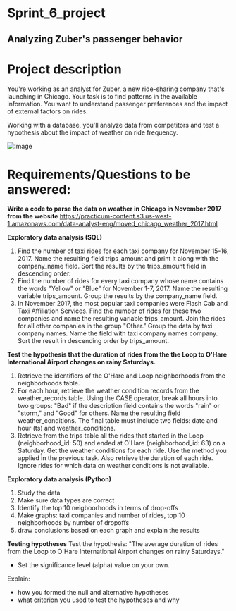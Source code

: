# Sprint_6_project

## Analyzing Zuber's passenger behavior

# Project description
You're working as an analyst for Zuber, a new ride-sharing company that's launching in Chicago. Your task is to find patterns in the available information. You want to understand passenger preferences and the impact of external factors on rides.

Working with a database, you'll analyze data from competitors and test a hypothesis about the impact of weather on ride frequency.

![image](https://github.com/nhayenquynh/Sprint_6_project/assets/125513684/5709b91e-deed-4889-a90a-81b61490461b)

# Requirements/Questions to be answered: 

**Write a code to parse the data on weather in Chicago in November 2017 from the website**
https://practicum-content.s3.us-west-1.amazonaws.com/data-analyst-eng/moved_chicago_weather_2017.html

**Exploratory data analysis (SQL)**
1. Find the number of taxi rides for each taxi company for November 15-16, 2017. Name the resulting field trips_amount and print it along with the company_name field. Sort the results by the trips_amount field in descending order.
2. Find the number of rides for every taxi company whose name contains the words "Yellow" or "Blue" for November 1-7, 2017. Name the resulting variable trips_amount. Group the results by the company_name field.
3. In November 2017, the most popular taxi companies were Flash Cab and Taxi Affiliation Services. Find the number of rides for these two companies and name the resulting variable trips_amount. Join the rides for all other companies in the group "Other." Group the data by taxi company names. Name the field with taxi company names company. Sort the result in descending order by trips_amount.

**Test the hypothesis that the duration of rides from the the Loop to O'Hare International Airport changes on rainy Saturdays.**

1. Retrieve the identifiers of the O'Hare and Loop neighborhoods from the neighborhoods table.
2. For each hour, retrieve the weather condition records from the weather_records table. Using the CASE operator, break all hours into two groups: "Bad" if the description field contains the words "rain" or "storm," and "Good" for others. Name the resulting field weather_conditions. The final table must include two fields: date and hour (ts) and weather_conditions.
3. Retrieve from the trips table all the rides that started in the Loop (neighborhood_id: 50) and ended at O'Hare (neighborhood_id: 63) on a Saturday. Get the weather conditions for each ride. Use the method you applied in the previous task. Also retrieve the duration of each ride. Ignore rides for which data on weather conditions is not available.

**Exploratory data analysis (Python)**
1. Study the data 
2. Make sure data types are correct
3. Identify the top 10 neigboorhoods in terms of drop-offs
4. Make graphs: taxi companies and number of rides, top 10 neighborhoods by number of dropoffs
5. draw conclusions based on each graph and explain the results

**Testing hypotheses**
Test the hypothesis: "The average duration of rides from the Loop to O'Hare International Airport changes on rainy Saturdays."
- Set the significance level (alpha) value on your own.

Explain:
- how you formed the null and alternative hypotheses
- what criterion you used to test the hypotheses and why
